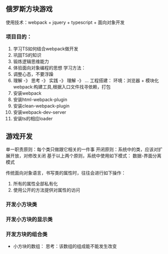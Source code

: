 ## 俄罗斯方块游戏
使用技术：webpack + jquery + typescript + 面向对象开发
### 项目目的：
1. 学习TS如何结合webpack做开发
2. 巩固TS的知识
3. 锻炼逻辑思维能力
4. 体验面向对象编程的思想
学习方法：
1. 调整心态，不要浮躁
2. 理解 -》 思考 -》 实践 -》 理解 -》 ...
工程搭建：
环境：浏览器 + 模块化
webpack:构建工具,根据入口文件找寻依赖，打包
1. 安装webpack
2. 安装html-webpack-plugin
3. 安装clean-webpack-plugin
4. 安装webpack-dev-server
5. 安装ts的相应loader

## 游戏开发
单一职责原则：每个类只做跟它相关的一件事
开闭原则：系统中的类，应该对扩展开放，对修改关闭
基于以上两个原则，系统中使用如下模式：
数据-界面分离模式

传统面向对象语言，书写类的属性时，往往会进行如下操作：
1. 所有的属性全部私有化
2. 使用公开的方法提供对属性的访问
### 开发小方块类
### 开发小方块的显示类
### 开发方块的组合类
- 小方块的数组：
思考：该数组的组成能不能发生改变



